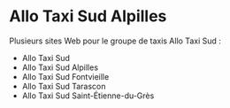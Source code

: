 # Allo Taxi Sud Alpilles

Plusieurs sites Web pour le groupe de taxis Allo Taxi Sud :

- Allo Taxi Sud
- Allo Taxi Sud Alpilles
- Allo Taxi Sud Fontvieille
- Allo Taxi Sud Tarascon
- Allo Taxi Sud Saint-Étienne-du-Grès
